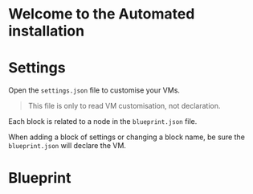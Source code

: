 # Welcome to the Automated installation

# Settings

Open the `settings.json` file to customise your VMs. 

> This file is only to read VM customisation, not declaration.

Each block is related to a node in the `blueprint.json` file.

When adding a block of settings or changing a block name, be sure the `blueprint.json` will declare the VM.

# Blueprint